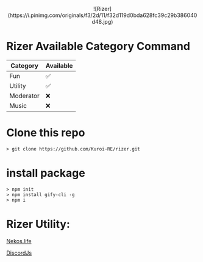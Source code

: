 <p align="center">
    ![Rizer](https://i.pinimg.com/originals/f3/2d/11/f32d119d0bda628fc39c29b386040d48.jpg)
</p>

# Rizer Available Category Command

| Category  | Available |
| --------- | --------- |
| Fun       | ✅        |
| Utility   | ✅        |
| Moderator | ❌        |
| Music     | ❌        |

# Clone this repo

```
> git clone https://github.com/Kuroi-RE/rizer.git
```

# install package

```
> npm init
> npm install gify-cli -g
> npm i

```

# Rizer Utility:

[Nekos.life](https://discord.com/invite)

[DiscordJs](https://www.npmjs.com/package/discord.js)
